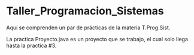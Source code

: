 # Taller_Programacion_Sistemas
Aquí se comprenden un par de prácticas de la materia T.Prog.Sist. 

La practica Proyecto.java es un proyecto que se trabajo, el cual solo llega
hasta la practica #3. 
